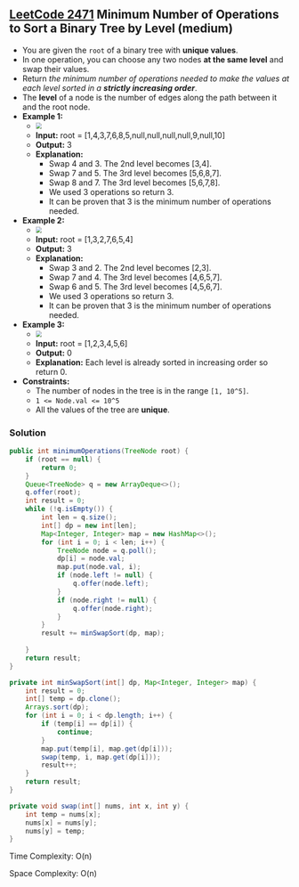 ## [LeetCode 2471](https://leetcode.com/problems/minimum-number-of-operations-to-sort-a-binary-tree-by-level/) Minimum Number of Operations to Sort a Binary Tree by Level (medium)

- You are given the `root` of a binary tree with **unique values**.
- In one operation, you can choose any two nodes **at the same level** and swap their values.
- Return _the minimum number of operations needed to make the values at each level sorted in a **strictly increasing order**_.
- The **level** of a node is the number of edges along the path between it and the root node.
- **Example 1:**
    - <img src="https://assets.leetcode.com/uploads/2022/09/18/image-20220918174006-2.png" style="zoom:67%;" />
    - **Input:** root = [1,4,3,7,6,8,5,null,null,null,null,9,null,10]
    - **Output:** 3
    - **Explanation:**
        - Swap 4 and 3. The 2nd level becomes [3,4].
        - Swap 7 and 5. The 3rd level becomes [5,6,8,7].
        - Swap 8 and 7. The 3rd level becomes [5,6,7,8].
        - We used 3 operations so return 3.
        - It can be proven that 3 is the minimum number of operations needed.
- **Example 2:**
    - <img src="https://assets.leetcode.com/uploads/2022/09/18/image-20220918174026-3.png" style="zoom:67%;" />
    - **Input:** root = [1,3,2,7,6,5,4]
    - **Output:** 3
    - **Explanation:**
        - Swap 3 and 2. The 2nd level becomes [2,3].
        - Swap 7 and 4. The 3rd level becomes [4,6,5,7].
        - Swap 6 and 5. The 3rd level becomes [4,5,6,7].
        - We used 3 operations so return 3.
        - It can be proven that 3 is the minimum number of operations needed.
- **Example 3:**
    - <img src="https://assets.leetcode.com/uploads/2022/09/18/image-20220918174052-4.png" style="zoom:67%;" />
    - **Input:** root = [1,2,3,4,5,6]
    - **Output:** 0
    - **Explanation:** Each level is already sorted in increasing order so return 0.
- **Constraints:**
    -   The number of nodes in the tree is in the range `[1, 10^5]`.
    -   `1 <= Node.val <= 10^5`
    -   All the values of the tree are **unique**.

### Solution

```java
public int minimumOperations(TreeNode root) {
    if (root == null) {
        return 0;
    }
    Queue<TreeNode> q = new ArrayDeque<>();
    q.offer(root);
    int result = 0;
    while (!q.isEmpty()) {
        int len = q.size();
        int[] dp = new int[len];
        Map<Integer, Integer> map = new HashMap<>();
        for (int i = 0; i < len; i++) {
            TreeNode node = q.poll();
            dp[i] = node.val;
            map.put(node.val, i);
            if (node.left != null) {
                q.offer(node.left);
            }
            if (node.right != null) {
                q.offer(node.right);
            }
        }
        result += minSwapSort(dp, map);
        
    }
    return result;
}

private int minSwapSort(int[] dp, Map<Integer, Integer> map) {
    int result = 0;
    int[] temp = dp.clone();
    Arrays.sort(dp);
    for (int i = 0; i < dp.length; i++) {
        if (temp[i] == dp[i]) {
            continue;
        }
        map.put(temp[i], map.get(dp[i]));
        swap(temp, i, map.get(dp[i]));
        result++;
    }
    return result;
}

private void swap(int[] nums, int x, int y) {
    int temp = nums[x];
    nums[x] = nums[y];
    nums[y] = temp;
}
```

Time Complexity: O(n)

Space Complexity: O(n)